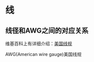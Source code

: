 # 线

## 线径和AWG之间的对应关系

维基百科上有详细介绍：[美国线规](https://zh.wikipedia.org/wiki/%E7%BE%8E%E5%9B%BD%E7%BA%BF%E8%A7%84)

AWG(American wire gauge)美国线规
